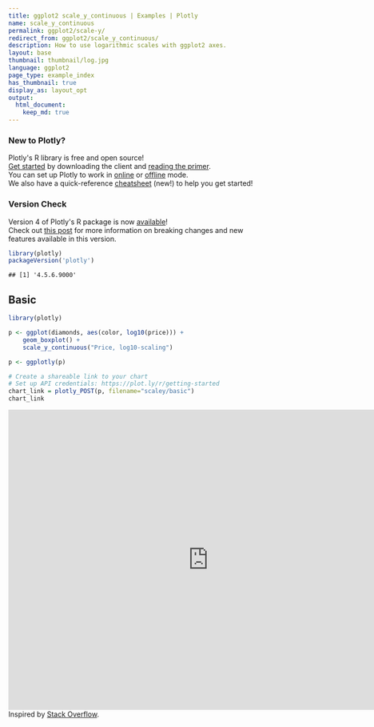 ```yaml
---
title: ggplot2 scale_y_continuous | Examples | Plotly
name: scale_y_continuous
permalink: ggplot2/scale-y/
redirect_from: ggplot2/scale_y_continuous/
description: How to use logarithmic scales with ggplot2 axes.
layout: base
thumbnail: thumbnail/log.jpg
language: ggplot2
page_type: example_index
has_thumbnail: true
display_as: layout_opt
output:
  html_document:
    keep_md: true
---
```




### New to Plotly?

Plotly's R library is free and open source!<br>
[Get started](https://plot.ly/r/getting-started/) by downloading the client and [reading the primer](https://plot.ly/r/getting-started/).<br>
You can set up Plotly to work in [online](https://plot.ly/r/getting-started/#hosting-graphs-in-your-online-plotly-account) or [offline](https://plot.ly/r/offline/) mode.<br>
We also have a quick-reference [cheatsheet](https://images.plot.ly/plotly-documentation/images/r_cheat_sheet.pdf) (new!) to help you get started!

### Version Check

Version 4 of Plotly's R package is now [available](https://plot.ly/r/getting-started/#installation)!<br>
Check out [this post](http://moderndata.plot.ly/upgrading-to-plotly-4-0-and-above/) for more information on breaking changes and new features available in this version.


```r
library(plotly)
packageVersion('plotly')
```

```
## [1] '4.5.6.9000'
```

## Basic


```r
library(plotly)

p <- ggplot(diamonds, aes(color, log10(price))) +
    geom_boxplot() +
    scale_y_continuous("Price, log10-scaling")

p <- ggplotly(p)

# Create a shareable link to your chart
# Set up API credentials: https://plot.ly/r/getting-started
chart_link = plotly_POST(p, filename="scaley/basic")
chart_link
```

<iframe src="https://plot.ly/~RPlotBot/4198.embed" width="800" height="600" id="igraph" scrolling="no" seamless="seamless" frameBorder="0"> </iframe>
Inspired by <a href="http://stackoverflow.com/questions/4699493/transform-only-one-axis-to-log10-scale-with-ggplot2">Stack Overflow</a>.
